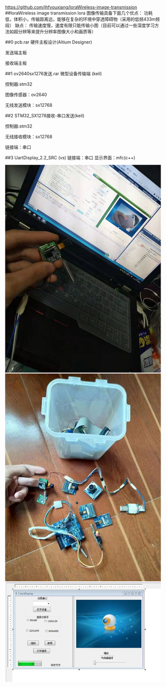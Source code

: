 
https://github.com/jhfyouxiang/loraWireless-image-transmission
##loraWireless image transmission
lora 图像传输具备下面几个优点：
功耗低，体积小，传输距离远，能够在复杂的环境中穿透障碍物（采用的低频433m频段）
缺点：
传输速度慢，速度有限只能传输小图（目前可以通过一些深度学习方法如超分辨等来提升分辨率图像大小和画质等）

##0 pcb.rar 硬件主板设计(Altium Designer)

发送端主板

接收端主板

##1 ov2640sx1276发送.rar 微型设备传输端 (keil)

控制器:stm32

图像传感器：ov2640

无线发送模块：sx12768

##2 STM32_SX1278接收-串口发送(keil)

控制器:stm32 

无线接收模块：sx12768

链接端：串口

##3 UartDisplay_2.2_SRC (vs)
链接端：串口
显示界面：mfc(c++) 

![test0](./pic/test0.png)
![test1](./pic/test1.png)
![界面](./pic/界面.png)